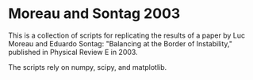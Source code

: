 # Moreau and Sontag 2003

This is a collection of scripts for replicating the results of a paper by Luc
Moreau and Eduardo Sontag: "Balancing at the Border of Instability," published
in Physical Review E in 2003.

The scripts rely on numpy, scipy, and matplotlib.
